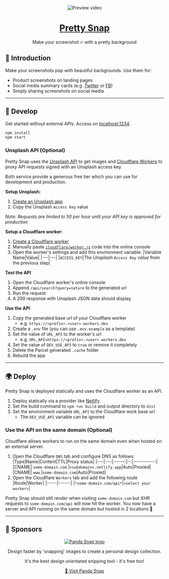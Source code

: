 <div align="center">

![Preview video](https://raw.githubusercontent.com/kangabru/pretty-snap/readme/demo.gif)
<br/>

# [Pretty Snap](https://prettysnap.app)

Make your screenshot 🔥 with a pretty background

</div>

## 👋 Introduction

Make your screenshots pop with beautiful backgrounds. Use them for:
- Product screenshots on landing pages
- Social media summary cards (e.g. [Twitter](https://developer.twitter.com/en/docs/twitter-for-websites/cards/overview/summary-card-with-large-image) or [FB](https://ogp.me/))
- Simply sharing screenshots on social media

---

## 🍕 Develop
Get started without external APIs. Access on [localhost:1234](http://localhost:1234/).

```sh
npm install
npm start
```

### Unsplash API (Optional)

Pretty Snap uses the [Unsplash API](https://unsplash.com/developers) to get images and [Cloudflare Workers](https://workers.cloudflare.com/) to proxy API requests signed with an Unsplash access key.

Both service provide a generous free tier which you can use for development and production.

**Setup Unsplash:**
1. [Create an Unsplash app](https://unsplash.com/oauth/applications)
1. Copy the Unsplash `Access Key` value

*Note: Requests are limited to 50 per hour until your API key is approved for production*

**Setup a Cloudflare worker:**
1. [Create a Cloudflare worker](https://workers.cloudflare.com/)
1. Manually paste [`cloudflare/worker.js`](cloudflare/worker.js) code into the online console
1. Open the worker's settings and add this environment variable:
    |Variable Name|Value|
    |---|---|
    |`ACCESS_KEY`|*The Unsplash `Access Key` value* from the previous step|

**Test the API**
1. Open the Cloudflare worker's online console
1. Append `/api/search?query=nature` to the generated url
1. Run the request
1. A 200 response with Unsplash JSON data should display

**Use the API**
1. Copy the generated base url of your Cloudflare worker
    - e.g. `https://<prefix>.<user>.workers.dev`
1. Create a `.env` file (you can use `.env.example` as a template)
1. Set the value of `URL_API` to the worker's url
    - e.g. `URL_API=https://<prefix>.<user>.workers.dev`
1. Set the value of `DEV_USE_API` to `true` or remove it completely
1. Delete the Parcel generated `.cache` folder
1. Rebuild the app

---

## 🌍 Deploy

Pretty Snap is deployed statically and uses the Cloudflare worker as an API.

1. Deploy statically via a provider like [Netlify](https://www.netlify.com/).
1. Set the build command to `npm run build` and output directory to `dist`
1. Set the environment variable `URL_API` to the Cloudflare work base url
    - The `DEV_USE_API` variable can be ignored

### Use the API on the same domain (Optional)

Cloudflare allows workers to run on the same domain even when hosted on an external server.
1. Open the Cloudflare `DNS` tab and configure DNS as follows:
    |Type|Name|Content|TTL|Proxy status|
    |:--:|:--:|:-----:|:-:|:----------:|
    |CNAME| `some-domain.com` |`<subdomain>.netlify.app`|Auto|Proxied|
    |CNAME| `www` |`some-domain.com`|Auto|Proxied|
1. Open the Cloudflare `Workers` tab and add the following route
    |Route|Worker|
    |-----|------|
    |`*some-domain.com/api*`|`<select your worker>`|

Pretty Snap should still render when visiting `some-domain.com` but XHR requests to `some-domain.com/api` will now hit the worker. You now have a server and API running on the same domain but hosted in 2 locations 🤯

---

## 🐼 Sponsors

<div align="center">

[![Panda Snap logo](https://raw.githubusercontent.com/kangabru/pretty-snap/readme/panda.jpg)](https://pandasnap.io/)

Design faster by 'snapping' images to create a personal design collection.

It's the best design orientated snipping tool - it's free too!

[🐼 Visit Panda Snap](https://pandasnap.io/)

</div>
